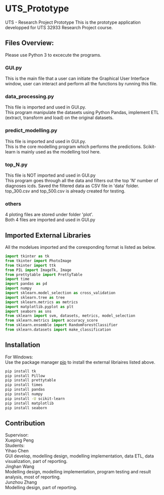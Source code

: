 # UTS_Prototype
UTS - Research Project Prototype
This is the prototype application developped for UTS 32933 Research Project course.

## Files Overview:
Please use Python 3 to excecute the programs.

### GUI.py
This is the main file that a user can initiate the Graphical User Interface window, user can interact and perform all the functions by running this file.

### data_processing.py
This file is imported and used in GUI.py.  
This program manipulate the datasets using Python Pandas, implement ETL (extract, transform and load) on the original datasets.

### predict_modelling.py
This file is imported and used in GUI.py.  
This is the core modelling program which performs the predictions. Scikit-learn is mainly used as the modelling tool here.

### top_N.py
This file is NOT imported and used in GUI.py  
This program goes through all the data and filters out the top 'N' number of diagnoses icds. Saved the filtered data as CSV file in 'data' folder.  
top_300.csv and top_500.csv is already created for testing.

### others
4 ploting files are stored under folder 'plot'.  
Both 4 files are imported and used in GUI.py

## Imported External Libraries
All the modelues imported and the coresponding format is listed as below.
```python
import tkinter as tk
from tkinter import PhotoImage
from tkinter import ttk
from PIL import ImageTk, Image
from prettytable import PrettyTable
import time
import pandas as pd
import numpy
import sklearn.model_selection as cross_validation
import sklearn.tree as tree
import sklearn.metrics as metrics
import matplotlib.pyplot as plt
import seaborn as sns
from sklearn import svm, datasets, metrics, model_selection
from sklearn.metrics import accuracy_score
from sklearn.ensemble import RandomForestClassifier
from sklearn.datasets import make_classification
```

## Installation
For Windows:  
Use the package manager [pip](https://pip.pypa.io/en/stable/) to install the external libriaires listed above.

```bash
pip install tk
pip install Pillow
pip install prettytable
pip install times
pip install pandas
pip install numpy
pip install -U scikit-learn
pip install matplotlib
pip install seaborn
```

## Contribution
Supervisor:  
Xueping Peng  
Students:  
Yihao Chen  
GUI develop, modelling design, modelling implementation, data ETL, data visualization, part of reporting.  
Jinghan Wang  
Modelling design, modelling implementation, program testing and result analysis, most of reporting.  
Junzhou Zhang  
Modelling design, part of reporting.


